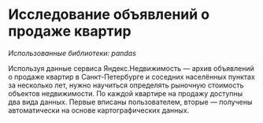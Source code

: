 # Исследование объявлений о продаже квартир
*Использованные библиотеки: pandas*

Используя данные сервиса Яндекс.Недвижимость — архив объявлений о продаже квартир в Санкт-Петербурге и соседних населённых пунктах за несколько лет, нужно научиться определять рыночную стоимость объектов недвижимости. По каждой квартире на продажу доступны два вида данных. Первые вписаны пользователем, вторые — получены автоматически на основе картографических данных.


